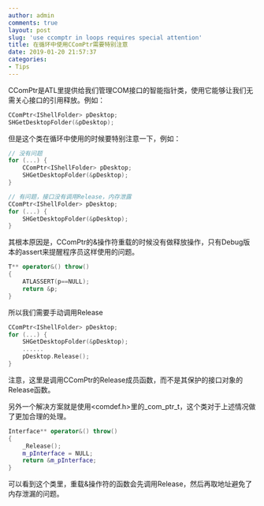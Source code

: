 ```yaml
---
author: admin
comments: true
layout: post
slug: 'use ccomptr in loops requires special attention'
title: 在循环中使用CComPtr需要特别注意
date: 2019-01-20 21:57:37
categories:
- Tips
---
```

CComPtr是ATL里提供给我们管理COM接口的智能指针类，使用它能够让我们无需关心接口的引用释放。例如：
``` c++
CComPtr<IShellFolder> pDesktop;
SHGetDesktopFolder(&pDesktop);
```
但是这个类在循环中使用的时候要特别注意一下，例如：
``` c++
// 没有问题
for (...) {
    CComPtr<IShellFolder> pDesktop;
    SHGetDesktopFolder(&pDesktop);
}

// 有问题，接口没有调用Release，内存泄露
CComPtr<IShellFolder> pDesktop;
for (...) {
    SHGetDesktopFolder(&pDesktop);
}
```
其根本原因是，CComPtr的&操作符重载的时候没有做释放操作，只有Debug版本的assert来提醒程序员这样使用的问题。
``` c++
T** operator&() throw()
{
	ATLASSERT(p==NULL);
	return &p;
}
```
所以我们需要手动调用Release
``` c++
CComPtr<IShellFolder> pDesktop;
for (...) {
    SHGetDesktopFolder(&pDesktop);
    ......
    pDesktop.Release();
}
```
注意，这里是调用CComPtr的Release成员函数，而不是其保护的接口对象的Release函数。

另外一个解决方案就是使用<comdef.h>里的_com_ptr_t，这个类对于上述情况做了更加合理的处理。
``` c++
Interface** operator&() throw()
{
	_Release();
	m_pInterface = NULL;
	return &m_pInterface;
}
```
可以看到这个类里，重载&操作符的函数会先调用Release，然后再取地址避免了内存泄漏的问题。